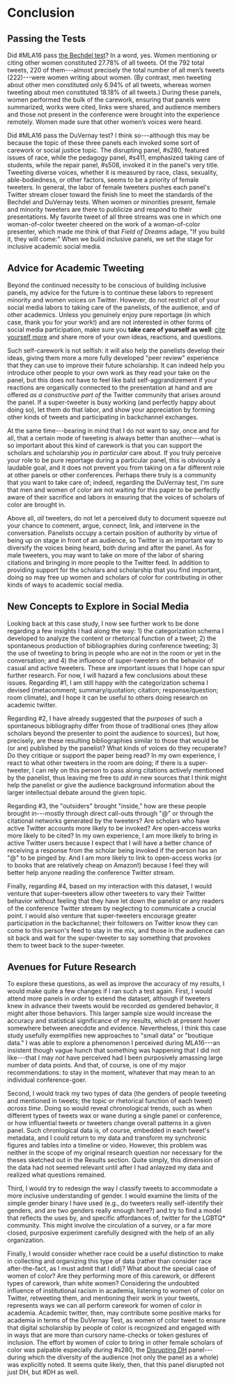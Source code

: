 # Conclusion

## Passing the Tests

Did #MLA16 pass [the Bechdel test](https://en.wikipedia.org/wiki/Bechdel_test)? In a word, yes. Women mentioning or citing other women constituted 27.78% of all tweets. Of the 792 total tweets, 220 of them---almost precisely the total number of all men’s tweets (222)---were women writing about women. (By contrast, men tweeting about other men constituted only 6.94% of all tweets, whereas women tweeting about men constituted 18.18% of all tweets.) During these panels, women performed the bulk of the carework, ensuring that panels were summarized, works were cited, links were shared, and audience members and those not present in the conference were brought into the experience remotely. Women made sure that other women’s voices were heard. 

Did #MLA16 pass the DuVernay test? I think so---although this may be because the topic of these three panels each invoked some sort of carework or social justice topic. The disrupting panel, #s280, featured issues of race, while the pedagogy panel, #s411, emphasized taking care of students, while the repair panel, #s508, invoked it in the panel's very title. Tweeting diverse voices, whether it is measured by race, class, sexuality, able-bodiedness, or other factors, seems to be a priority of female tweeters. In general, the labor of female tweeters pushes each panel's Twitter stream closer toward the finish line to meet the standards of the Bechdel and DuVernay tests. When women or minorities present, female and minority tweeters are there to publicize and respond to their presentations. My favorite tweet of all three streams was one in which one woman-of-color tweeter cheered on the work of a woman-of-color presenter, which made me think of that _Field of Dreams_ adage, "If you build it, they will come:" When we build inclusive panels, we set the stage for inclusive academic social media.

## Advice for Academic Tweeting

Beyond the continued necessity to be conscious of building inclusive panels, my advice for the future is to continue these labors to represent minority and women voices on Twitter. However, do not restrict _all_ of your social media labors to taking care of the panelists, of the audience, and of other academics. Unless you genuinely enjoy pure reportage (in which case, thank you for your work!) and are not interested in other forms of social media participation, make sure you **take care of yourself as well**: [cite yourself more](http://www.eigenfactor.org/gender/self-citation/SelfCitation.pdf) and share more of your own ideas, reactions, and questions. 

Such self-carework is not selfish: it will also help the panelists develop their ideas, giving them more a more fully developed "peer review" experience that they can use to improve their future scholarship. It can indeed help you introduce other people to your own work as they read your take on the panel, but this does not have to feel like bald self-aggrandizement if your reactions are organically connected to the presentation at hand and are offered _as a constructive part of_ the Twitter community that arises around the panel. If a super-tweeter is busy working (and perfectly happy about doing so), let them do that labor, and show your appreciation by forming other kinds of tweets and participating in backchannel exchanges. 

At the same time---bearing in mind that I do not want to say, once and for all, that a certain mode of tweeting is always better than another---what is so important about this kind of carework is that you can support the scholars and scholarship _you in particular_ care about. If you truly perceive your role to be pure reportage during a particular panel, this is obviously a laudable goal, and it does not prevent you from taking on a far different role at other panels or other conferences. Perhaps there truly is a community that you want to take care of; indeed, regarding the DuVernay test, I'm sure that men and women of color are not waiting for this paper to be perfectly aware of their sacrifice and labors in ensuring that the voices of scholars of color are brought in. 

Above all, _all_ tweeters, do not let a perceived duty to document squeeze out your chance to comment, argue, connect, link, and intervene in the conversation. Panelists occupy a certain position of authority by virtue of being up on stage in front of an audience, so Twitter is an important way to diversify the voices being heard, both during and after the panel. As for male tweeters, you may want to take on more of the labor of sharing citations and bringing in more people to the Twitter feed. In addition to providing support for the scholars and scholarship that you find important, doing so may free up women and scholars of color for contributing in other kinds of ways to academic social media.

## New Concepts to Explore in Social Media

Looking back at this case study, I now see further work to be done regarding a few insights I had along the way: 1) the categorization schema I developed to analyze the content or rhetorical function of a tweet; 2) the spontaneous production of bibliographies during conference tweeting; 3) the use of tweeting to bring in people who are not in the room or yet in the conversation; and 4) the influence of super-tweeters on the behavior of casual and active tweeters. These are important issues that I hope can spur further research. For now, I will hazard a few conclusions about these issues. Regarding #1, I am still happy with the categorization schema I devised (metacomment; summary/quotation; citation; response/question; room climate), and I hope it can be useful to others doing research on academic twitter.

Regarding #2, I have already suggested that the _purposes_ of such a spontaneous bibliography differ from those of traditional ones (they allow scholars beyond the presenter to point the audience to sources), but how, precisely, are these resulting bibliographies similar to those that would be (or are) published by the panelist? What kinds of voices do they recuperate? Do they critique or support the paper being read? In my own experience, I react to what other tweeters in the room are doing; if there is a super-tweeter, I can rely on this person to pass along citations actively mentioned by the panelist, thus leaving me free to _add in_ new sources that I think might help the panelist or give the audience background information about the larger intellectual debate around the given topic.

Regarding #3, the "outsiders" brought "inside," how are these people brought in---mostly through direct call-outs through "@" or through the citational networks generated by the tweeters? Are scholars who have active Twitter accounts more likely to be invoked? Are open-access works more likely to be cited? In my own experience, I am more likely to bring in active Twitter users because I expect that I will have a better chance of receiving a response from the scholar being invoked if the person has an "@" to be pinged by. And I am more likely to link to open-access works (or to books that are relatively cheap on Amazon!) because I feel they will better help anyone reading the conference Twitter stream.

Finally, regarding #4, based on my interaction with this dataset, I would venture that super-tweeters allow other tweeters to vary their Twitter behavior without feeling that they have let down the panelist or any readers of the conference Twitter stream by neglecting to communicate a crucial point. I would also venture that super-tweeters encourage greater participation in the backchannel; their followers on Twitter know they can come to this person's feed to stay in the mix, and those in the audience can sit back and wait for the super-tweeter to say something that provokes them to tweet back to the super-tweeter. 

## Avenues for Future Research

To explore these questions, as well as improve the accuracy of my results, I would make quite a few changes if I ran such a test again. First, I would attend more panels in order to extend the dataset, although if tweeters knew in advance their tweets would be recorded _as_ gendered behavior, it might alter those behaviors. This larger sample size would increase the accuracy and statistical significance of my results, which at present hover somewhere between anecdote and evidence. Nevertheless, I think this case study usefully exemplifies new approaches to "small data" or "boutique data." I was able to explore a phenomenon I perceived during MLA16---an insistent though vague hunch that something was happening that I did not like---that I may _not_ have perceived had I been purposively amassing large number of data points. And that, of course, is one of my major recommendations: to stay in the moment, whatever that may mean to an individual conference-goer.

Second, I would track my two types of data (the genders of people tweeting and mentioned in tweets; the topic or rhetorical function of each tweet) _across time_. Doing so would reveal chronological trends, such as when different types of tweets wax or wane during a single panel or conference, or how influential tweets or tweeters change overall patterns in a given panel. Such chronlogical data is, of course, embedded in each tweet's metadata, and I could return to my data and transform my synchronic figures and tables into a timeline or video. However, this problem was neither in the scope of my original research question nor necessary for the theses sketched out in the Results section. Quite simply, this dimension of the data had not seemed relevant until after I had anlayzed my data and realized what questions remained.

Third, I would try to redesign the way I classify tweets to accommodate a more inclusive understanding of gender. I would examine the limits of the simple gender binary I have used (e.g., do tweeters really self-identify their genders, and are two genders really enough here?) and try to find a model that reflects the uses by, and specific affordances of, twitter for the LGBTQ* community. This might involve the circulation of a survey, or a far more closed, purposive experiment carefully designed with the help of an ally organization.

Finally, I would consider whether race could be a useful distinction to make in collecting and organizing this type of data (rather than consider race after-the-fact, as I must admit that I did)? What about the special case of women of color? Are they performing more of this carework, or different types of carework, than white women? Considering the undoubted influence of institutional racism in academia, listening to women of color on Twitter, retweeting them, and mentioning their work in your tweets, represents ways we can all perform carework for women of color in academia. Academic twitter, then, may contribute some positive marks for academia in terms of the DuVernay Test, as women of color tweet to ensure that digital scholarship by people of color is recognized and engaged with in ways that are more than cursory name-checks or token gestures of inclusion. The effort by women of color to bring in other female scholars of color was palpable especially during #s280, the [Disrupting DH](http://www.disruptingdh.com/) panel---during which the diversity of the audience (not only the panel as a whole) was explicitly noted. It seems quite likely, then, that this panel disrupted not just DH, but #DH as well.

